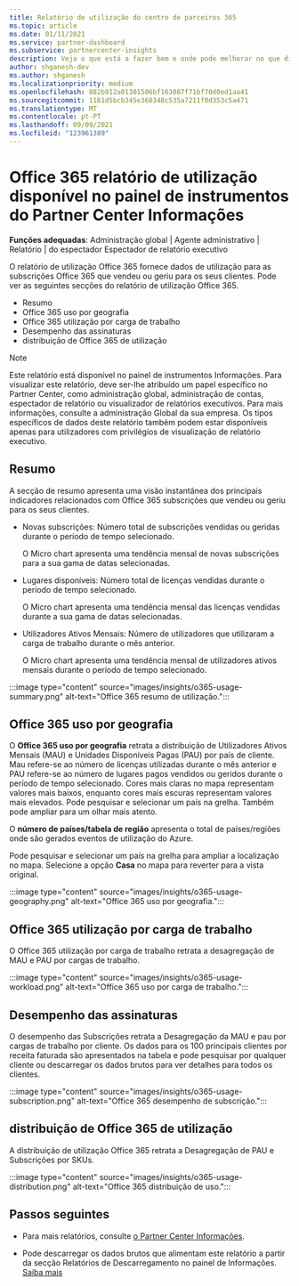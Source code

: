 ```yaml
---
title: Relatório de utilização do centro de parceiros 365
ms.topic: article
ms.date: 01/11/2021
ms.service: partner-dashboard
ms.subservice: partnercenter-insights
description: Veja o que está a fazer bem e onde pode melhorar no que diz respeito ao uso de Office 365 subscrições que vende ou gere para os seus clientes.
author: shganesh-dev
ms.author: shganesh
ms.localizationpriority: medium
ms.openlocfilehash: 882b912a01301506bf163087f71bf70d0ed1aa41
ms.sourcegitcommit: 1161d5bcb345e368348c535a7211f0d353c5a471
ms.translationtype: MT
ms.contentlocale: pt-PT
ms.lasthandoff: 09/09/2021
ms.locfileid: "123961389"
---
```

# <a name="office-365-usage-report-available-from-the-partner-center-insights-dashboard"></a>Office 365 relatório de utilização disponível no painel de instrumentos do Partner Center Informações

**Funções adequadas**: Administração global | Agente administrativo | Relatório | do espectador Espectador de relatório executivo

O relatório de utilização Office 365 fornece dados de utilização para as subscrições Office 365 que vendeu ou geriu para os seus clientes. Pode ver as seguintes secções do relatório de utilização Office 365.

- Resumo
- Office 365 uso por geografia
- Office 365 utilização por carga de trabalho
- Desempenho das assinaturas
- distribuição de Office 365 de utilização

 > [!NOTE]
 > Este relatório está disponível no painel de instrumentos Informações. Para visualizar este relatório, deve ser-lhe atribuído um papel específico no Partner Center, como administração global, administração de contas, espectador de relatório ou visualizador de relatórios executivos. Para mais informações, consulte a administração Global da sua empresa. Os tipos específicos de dados deste relatório também podem estar disponíveis apenas para utilizadores com privilégios de visualização de relatório executivo.

## <a name="summary"></a>Resumo

A secção de resumo apresenta uma visão instantânea dos principais indicadores relacionados com Office 365 subscrições que vendeu ou geriu para os seus clientes.  

- Novas subscrições: Número total de subscrições vendidas ou geridas durante o período de tempo selecionado.

   O Micro chart apresenta uma tendência mensal de novas subscrições para a sua gama de datas selecionadas.

- Lugares disponíveis: Número total de licenças vendidas durante o período de tempo selecionado.

   O Micro chart apresenta uma tendência mensal das licenças vendidas durante a sua gama de datas selecionadas.

- Utilizadores Ativos Mensais: Número de utilizadores que utilizaram a carga de trabalho durante o mês anterior. 

   O Micro chart apresenta uma tendência mensal de utilizadores ativos mensais durante o período de tempo selecionado.

:::image type="content" source="images/insights/o365-usage-summary.png" alt-text="Office 365 resumo de utilização.":::

## <a name="office-365-usage-by-geography"></a>Office 365 uso por geografia

O **Office 365 uso por geografia** retrata a distribuição de Utilizadores Ativos Mensais (MAU) e Unidades Disponíveis Pagas (PAU) por país de cliente. Mau refere-se ao número de licenças utilizadas durante o mês anterior e PAU refere-se ao número de lugares pagos vendidos ou geridos durante o período de tempo selecionado. Cores mais claras no mapa representam valores mais baixos, enquanto cores mais escuras representam valores mais elevados. Pode pesquisar e selecionar um país na grelha. Também pode ampliar para um olhar mais atento.

O **número de países/tabela de região** apresenta o total de países/regiões onde são gerados eventos de utilização do Azure.

Pode pesquisar e selecionar um país na grelha para ampliar a localização no mapa. Selecione a opção **Casa** no mapa para reverter para a vista original.


:::image type="content" source="images/insights/o365-usage-geography.png" alt-text="Office 365 uso por geografia.":::

## <a name="office-365-usage-by-workload"></a>Office 365 utilização por carga de trabalho

O Office 365 utilização por carga de trabalho retrata a desagregação de MAU e PAU por cargas de trabalho.

:::image type="content" source="images/insights/o365-usage-workload.png" alt-text="Office 365 uso por carga de trabalho.":::

## <a name="subscriptions-performance"></a>Desempenho das assinaturas

O desempenho das Subscrições retrata a Desagregação da MAU e pau por cargas de trabalho por cliente. Os dados para os 100 principais clientes por receita faturada são apresentados na tabela e pode pesquisar por qualquer cliente ou descarregar os dados brutos para ver detalhes para todos os clientes.

:::image type="content" source="images/insights/o365-usage-subscription.png" alt-text="Office 365 desempenho de subscrição.":::

## <a name="office-365-usage-distribution"></a>distribuição de Office 365 de utilização

A distribuição de utilização Office 365 retrata a Desagregação de PAU e Subscrições por SKUs.

:::image type="content" source="images/insights/o365-usage-distribution.png" alt-text="Office 365 distribuição de uso.":::

## <a name="next-steps"></a>Passos seguintes

- Para mais relatórios, consulte [o Partner Center Informações](partner-center-insights.md).

- Pode descarregar os dados brutos que alimentam este relatório a partir da secção Relatórios de Descarregamento no painel de Informações. [Saiba mais](insights-download-reports.md) 

